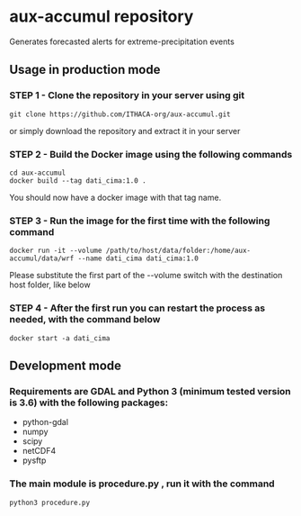 # aux-accumul repository
Generates forecasted alerts for extreme-precipitation events

## Usage in production mode
### STEP 1 - Clone the repository in your server using git 
    git clone https://github.com/ITHACA-org/aux-accumul.git
or simply download the repository and extract it in your server

### STEP 2 - Build the Docker image using the following commands
    cd aux-accumul
    docker build --tag dati_cima:1.0 .
You should now have a docker image with that tag name. 

### STEP 3 - Run the image for the first time with the following command
    docker run -it --volume /path/to/host/data/folder:/home/aux-accumul/data/wrf --name dati_cima dati_cima:1.0
Please substitute the first part of the --volume switch with the destination host folder, like below

### STEP 4 - After the first run you can restart the process as needed, with the command below
    docker start -a dati_cima

## Development mode
### Requirements are GDAL and Python 3 (minimum tested version is 3.6) with the following packages:
* python-gdal
* numpy
* scipy
* netCDF4
* pysftp
### The main module is __procedure.py__ , run it with the command
    python3 procedure.py
